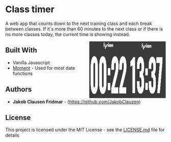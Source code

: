 # Class timer

A web app that counts down to the next training class and each break between classes. If it´s more than 60 minutes to the next class or if there is no more classes today, the current time is showing instead. 

<img src="/public/img/ReadMePic.png" align="right"
     title="Class timer by Jakob Clausen" width="120" height="178">
     
 <img src="/public/img/ReadMePic2.png" align="right"
     title="Class timer by Jakob Clausen" width="120" height="178">


## Built With

* Vanilla Javascript 
* [Moment](https://momentjs.com/) - Used for most date functions

## Authors

* **Jakob Clausen Fridmar** - (https://github.com/JakobClauzen)

## License

This project is licensed under the MIT License - see the [LICENSE.md](LICENSE.md) file for details
